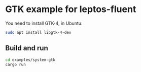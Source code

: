 # GTK example for leptos-fluent

You need to install GTK-4, in Ubuntu:

```sh
sudo apt install libgtk-4-dev
```

## Build and run

```sh
cd examples/system-gtk
cargo run
```
